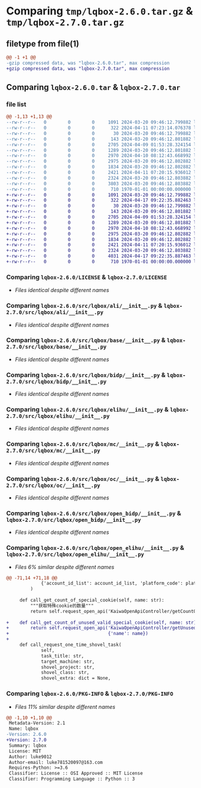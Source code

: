 # Comparing `tmp/lqbox-2.6.0.tar.gz` & `tmp/lqbox-2.7.0.tar.gz`

## filetype from file(1)

```diff
@@ -1 +1 @@
-gzip compressed data, was "lqbox-2.6.0.tar", max compression
+gzip compressed data, was "lqbox-2.7.0.tar", max compression
```

## Comparing `lqbox-2.6.0.tar` & `lqbox-2.7.0.tar`

### file list

```diff
@@ -1,13 +1,13 @@
--rw-r--r--   0        0        0     1091 2024-03-20 09:46:12.799882 lqbox-2.6.0/LICENSE
--rw-r--r--   0        0        0      322 2024-04-11 07:23:14.076378 lqbox-2.6.0/pyproject.toml
--rw-r--r--   0        0        0       30 2024-03-20 09:46:12.799882 lqbox-2.6.0/README.md
--rw-r--r--   0        0        0      143 2024-03-20 09:46:12.801882 lqbox-2.6.0/src/lqbox/__init__.py
--rw-r--r--   0        0        0     2705 2024-04-09 01:53:28.324154 lqbox-2.6.0/src/lqbox/ali/__init__.py
--rw-r--r--   0        0        0     1289 2024-03-20 09:46:12.801882 lqbox-2.6.0/src/lqbox/base/__init__.py
--rw-r--r--   0        0        0     2970 2024-04-10 08:12:43.668992 lqbox-2.6.0/src/lqbox/bidp/__init__.py
--rw-r--r--   0        0        0     2975 2024-03-20 09:46:12.802882 lqbox-2.6.0/src/lqbox/elihu/__init__.py
--rw-r--r--   0        0        0     1834 2024-03-20 09:46:12.802882 lqbox-2.6.0/src/lqbox/mc/__init__.py
--rw-r--r--   0        0        0     2421 2024-04-11 07:20:15.936012 lqbox-2.6.0/src/lqbox/oc/__init__.py
--rw-r--r--   0        0        0     2324 2024-03-20 09:46:12.803882 lqbox-2.6.0/src/lqbox/open_bidp/__init__.py
--rw-r--r--   0        0        0     3803 2024-03-20 09:46:12.803882 lqbox-2.6.0/src/lqbox/open_elihu/__init__.py
--rw-r--r--   0        0        0      710 1970-01-01 00:00:00.000000 lqbox-2.6.0/PKG-INFO
+-rw-r--r--   0        0        0     1091 2024-03-20 09:46:12.799882 lqbox-2.7.0/LICENSE
+-rw-r--r--   0        0        0      322 2024-04-17 09:22:35.882463 lqbox-2.7.0/pyproject.toml
+-rw-r--r--   0        0        0       30 2024-03-20 09:46:12.799882 lqbox-2.7.0/README.md
+-rw-r--r--   0        0        0      143 2024-03-20 09:46:12.801882 lqbox-2.7.0/src/lqbox/__init__.py
+-rw-r--r--   0        0        0     2705 2024-04-09 01:53:28.324154 lqbox-2.7.0/src/lqbox/ali/__init__.py
+-rw-r--r--   0        0        0     1289 2024-03-20 09:46:12.801882 lqbox-2.7.0/src/lqbox/base/__init__.py
+-rw-r--r--   0        0        0     2970 2024-04-10 08:12:43.668992 lqbox-2.7.0/src/lqbox/bidp/__init__.py
+-rw-r--r--   0        0        0     2975 2024-03-20 09:46:12.802882 lqbox-2.7.0/src/lqbox/elihu/__init__.py
+-rw-r--r--   0        0        0     1834 2024-03-20 09:46:12.802882 lqbox-2.7.0/src/lqbox/mc/__init__.py
+-rw-r--r--   0        0        0     2421 2024-04-11 07:20:15.936012 lqbox-2.7.0/src/lqbox/oc/__init__.py
+-rw-r--r--   0        0        0     2324 2024-03-20 09:46:12.803882 lqbox-2.7.0/src/lqbox/open_bidp/__init__.py
+-rw-r--r--   0        0        0     4031 2024-04-17 09:22:35.887463 lqbox-2.7.0/src/lqbox/open_elihu/__init__.py
+-rw-r--r--   0        0        0      710 1970-01-01 00:00:00.000000 lqbox-2.7.0/PKG-INFO
```

### Comparing `lqbox-2.6.0/LICENSE` & `lqbox-2.7.0/LICENSE`

 * *Files identical despite different names*

### Comparing `lqbox-2.6.0/src/lqbox/ali/__init__.py` & `lqbox-2.7.0/src/lqbox/ali/__init__.py`

 * *Files identical despite different names*

### Comparing `lqbox-2.6.0/src/lqbox/base/__init__.py` & `lqbox-2.7.0/src/lqbox/base/__init__.py`

 * *Files identical despite different names*

### Comparing `lqbox-2.6.0/src/lqbox/bidp/__init__.py` & `lqbox-2.7.0/src/lqbox/bidp/__init__.py`

 * *Files identical despite different names*

### Comparing `lqbox-2.6.0/src/lqbox/elihu/__init__.py` & `lqbox-2.7.0/src/lqbox/elihu/__init__.py`

 * *Files identical despite different names*

### Comparing `lqbox-2.6.0/src/lqbox/mc/__init__.py` & `lqbox-2.7.0/src/lqbox/mc/__init__.py`

 * *Files identical despite different names*

### Comparing `lqbox-2.6.0/src/lqbox/oc/__init__.py` & `lqbox-2.7.0/src/lqbox/oc/__init__.py`

 * *Files identical despite different names*

### Comparing `lqbox-2.6.0/src/lqbox/open_bidp/__init__.py` & `lqbox-2.7.0/src/lqbox/open_bidp/__init__.py`

 * *Files identical despite different names*

### Comparing `lqbox-2.6.0/src/lqbox/open_elihu/__init__.py` & `lqbox-2.7.0/src/lqbox/open_elihu/__init__.py`

 * *Files 6% similar despite different names*

```diff
@@ -71,14 +71,18 @@
             {'account_id_list': account_id_list, 'platform_code': platform_code}
         )
 
     def call_get_count_of_special_cookie(self, name: str):
         """获取特殊cookie的数量"""
         return self.request_open_api('KaiwaOpenApiController/getCountOfSpecialCookie', {'name': name})
 
+    def call_get_count_of_unused_valid_special_cookie(self, name: str):
+        return self.request_open_api('KaiwaOpenApiController/getUnusedCountOfValidSpecialCookie',
+                                     {'name': name})
+
     def call_request_one_time_shovel_task(
             self,
             task_title: str,
             target_machine: str,
             shovel_project: str,
             shovel_class: str,
             shovel_extra: dict = None,
```

### Comparing `lqbox-2.6.0/PKG-INFO` & `lqbox-2.7.0/PKG-INFO`

 * *Files 11% similar despite different names*

```diff
@@ -1,10 +1,10 @@
 Metadata-Version: 2.1
 Name: lqbox
-Version: 2.6.0
+Version: 2.7.0
 Summary: lqbox
 License: MIT
 Author: luke9012
 Author-email: luke781520097@163.com
 Requires-Python: >=3.6
 Classifier: License :: OSI Approved :: MIT License
 Classifier: Programming Language :: Python :: 3
```

